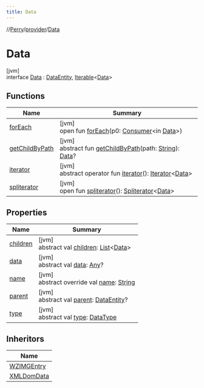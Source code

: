 ```yaml
---
title: Data
---
```

//[Perry](../../../index.html)/[provider](../index.html)/[Data](index.html)



# Data



[jvm]\
interface [Data](index.html) : [DataEntity](../-data-entity/index.html), [Iterable](https://kotlinlang.org/api/latest/jvm/stdlib/kotlin.collections/-iterable/index.html)&lt;[Data](index.html)&gt;



## Functions


| Name | Summary |
|---|---|
| [forEach](../../provider.wz/-x-m-l-dom-data/index.html#1183192644%2FFunctions%2F863300109) | [jvm]<br>open fun [forEach](../../provider.wz/-x-m-l-dom-data/index.html#1183192644%2FFunctions%2F863300109)(p0: [Consumer](https://docs.oracle.com/javase/8/docs/api/java/util/function/Consumer.html)&lt;in [Data](index.html)&gt;) |
| [getChildByPath](get-child-by-path.html) | [jvm]<br>abstract fun [getChildByPath](get-child-by-path.html)(path: [String](https://kotlinlang.org/api/latest/jvm/stdlib/kotlin/-string/index.html)): [Data](index.html)? |
| [iterator](index.html#-858216167%2FFunctions%2F863300109) | [jvm]<br>abstract operator fun [iterator](index.html#-858216167%2FFunctions%2F863300109)(): [Iterator](https://kotlinlang.org/api/latest/jvm/stdlib/kotlin.collections/-iterator/index.html)&lt;[Data](index.html)&gt; |
| [spliterator](../../provider.wz/-x-m-l-dom-data/index.html#-1387152138%2FFunctions%2F863300109) | [jvm]<br>open fun [spliterator](../../provider.wz/-x-m-l-dom-data/index.html#-1387152138%2FFunctions%2F863300109)(): [Spliterator](https://docs.oracle.com/javase/8/docs/api/java/util/Spliterator.html)&lt;[Data](index.html)&gt; |


## Properties


| Name | Summary |
|---|---|
| [children](children.html) | [jvm]<br>abstract val [children](children.html): [List](https://kotlinlang.org/api/latest/jvm/stdlib/kotlin.collections/-list/index.html)&lt;[Data](index.html)&gt; |
| [data](data.html) | [jvm]<br>abstract val [data](data.html): [Any](https://kotlinlang.org/api/latest/jvm/stdlib/kotlin/-any/index.html)? |
| [name](name.html) | [jvm]<br>abstract override val [name](name.html): [String](https://kotlinlang.org/api/latest/jvm/stdlib/kotlin/-string/index.html) |
| [parent](../-data-entity/parent.html) | [jvm]<br>abstract val [parent](../-data-entity/parent.html): [DataEntity](../-data-entity/index.html)? |
| [type](type.html) | [jvm]<br>abstract val [type](type.html): [DataType](../../provider.wz/-data-type/index.html) |


## Inheritors


| Name |
|---|
| [WZIMGEntry](../../provider.wz/-w-z-i-m-g-entry/index.html) |
| [XMLDomData](../../provider.wz/-x-m-l-dom-data/index.html) |


